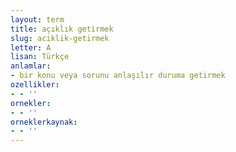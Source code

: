 ```yaml
---
layout: term
title: açıklık getirmek
slug: aciklik-getirmek
letter: A
lisan: Türkçe
anlamlar:
- bir konu veya sorunu anlaşılır duruma getirmek
ozellikler:
- - ''
ornekler:
- - ''
orneklerkaynak:
- - ''
---
```

